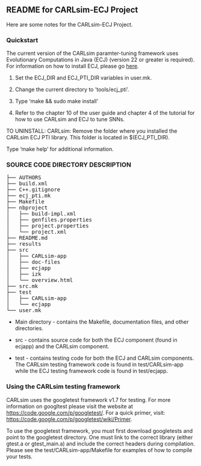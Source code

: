 README for CARLsim-ECJ Project
-------------------------------------------------------------------------------

Here are some notes for the CARLsim-ECJ Project.

### Quickstart

The current version of the CARLsim paramter-tuning framework uses Evolutionary
Computations in Java (ECJ) (version 22 or greater is required). For information
on how to install ECJ, please go [here](http://cs.gmu.edu/~eclab/projects/ecj/).



1) Set the ECJ_DIR and ECJ_PTI_DIR variables in user.mk.

2) Change the current directory to ’tools/ecj_pti’.

3) Type ‘make && sudo make install’

4) Refer to the chapter 10 of the user guide and chapter 4 of the tutorial for 
   how to use CARLsim and ECJ to tune SNNs.

TO UNINSTALL:
CARLsim: Remove the folder where you installed the CARLsim ECJ PTI library. This
folder is located in $(ECJ_PTI_DIR).

Type ‘make help’ for additional information.


### SOURCE CODE DIRECTORY DESCRIPTION

<pre>
├── AUTHORS
├── build.xml
├── C++.gitignore
├── ecj_pti.mk
├── Makefile
├── nbproject
│   ├── build-impl.xml
│   ├── genfiles.properties
│   ├── project.properties
│   └── project.xml
├── README.md
├── results
├── src
│   ├── CARLsim-app
│   ├── doc-files
│   ├── ecjapp
│   ├── izk
│   └── overview.html
├── src.mk
├── test
│   ├── CARLsim-app
│   └── ecjapp
└── user.mk
</pre>


* Main directory - contains the Makefile, documentation files, and other
directories.

* src - contains source code for both the ECJ component (found in ecjapp)
and the CARLsim component.

* test - contains testing code for both the ECJ and CARLsim components.
The CARLsim testing framework code is found in test/CARLsim-app while
the ECJ testing framework code is found in test/ecjapp.

### Using the CARLsim testing framework

CARLsim uses the googletest framework v1.7 for testing. For more information
on googltest please visit the website at https://code.google.com/p/googletest/.
For a quick primer, visit: https://code.google.com/p/googletest/wiki/Primer.

To use the googletest framework, you must first download googletests and
point to the googletest directory. One must link to the correct library (either
gtest.a or gtest_main.a) and include the correct headers during compilation.
Please see the test/CARLsim-app/Makefile for examples of how to compile your
tests.
